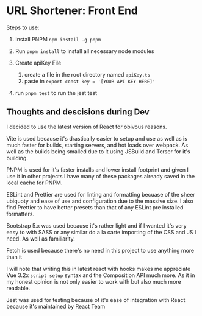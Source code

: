 # URL Shortener: Front End

Steps to use:

1. Install PNPM `npm install -g pnpm`
2. Run `pnpm install` to install all necessary node modules
3. Create apiKey File

   1. create a file in the root directory named `apiKey.ts`
   2. paste in `export const key = '[YOUR API KEY HERE]'`

4. run `pnpm test` to run the jest test

## Thoughts and descisions during Dev

I decided to use the latest version of React for obivous reasons.

Vite is used because it's drastically easier to setup and use as well as is much faster for builds, starting servers, and hot loads over webpack. As well as the builds being smalled due to it using JSBuild and Terser for it's building.

PNPM is used for it's faster installs and lower install footprint and given I use it in other projects I have many of these packages already saved in the local cache for PNPM.

ESLint and Prettier are used for linting and formatting becuase of the sheer ubiquoty and ease of use and configuration due to the massive size. I also find Prettier to have better presets than that of any ESLint pre installed formatters.

Bootstrap 5.x was used because it's rather light and if I wanted it's very easy to with SASS or any similar do a la carte importing of the CSS and JS I need. As well as familiarity.

Fetch is used because there's no need in this project to use anything more than it

I will note that writing this in latest react with hooks makes me appreciate Vue 3.2x `script setup` syntax and the Composition API much more. As it in my honest opinion is not only easier to work with but also much more readable.

Jest was used for testing because of it's ease of integration with React because it's maintained by React Team
